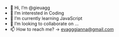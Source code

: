 - 👋 Hi, I’m @gieuagg
- 👀 I’m interested in Coding
- 🌱 I’m currently learning JavaScript
- 💞️ I’m looking to collaborate on ...
- 📫 How to reach me? -> evagggianna@gmail.com

<!---
gieuagg/gieuagg is a ✨ special ✨ repository because its `README.md` (this file) appears on your GitHub profile.
You can click the Preview link to take a look at your changes.
--->
